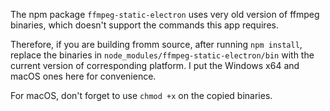 The npm package `ffmpeg-static-electron` uses very old version of ffmpeg binaries, which doesn't support the commands this app requires. 

Therefore, if you are building fromm source, after running `npm install`, replace the binaries in `node_modules/ffmpeg-static-electron/bin` with the current version of corresponding platform. I put the Windows x64 and macOS ones here for convenience.

For macOS, don't forget to use `chmod +x` on the copied binaries.